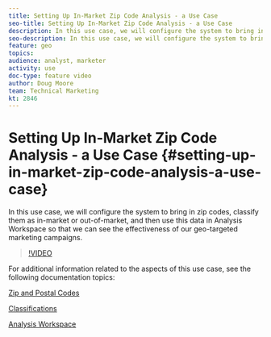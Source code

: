 ```yaml
---
title: Setting Up In-Market Zip Code Analysis - a Use Case
seo-title: Setting Up In-Market Zip Code Analysis - a Use Case
description: In this use case, we will configure the system to bring in zip codes, classify them as in-market or out-of-market, and then use this data in Analysis Workspace so that we can see the effectiveness of our geo-targeted marketing campaigns.
seo-description: In this use case, we will configure the system to bring in zip codes, classify them as in-market or out-of-market, and then use this data in Analysis Workspace so that we can see the effectiveness of our geo-targeted marketing campaigns.
feature: geo
topics: 
audience: analyst, marketer
activity: use
doc-type: feature video
author: Doug Moore
team: Technical Marketing
kt: 2846
---
```


# Setting Up In-Market Zip Code Analysis - a Use Case {#setting-up-in-market-zip-code-analysis-a-use-case}

In this use case, we will configure the system to bring in zip codes, classify them as in-market or out-of-market, and then use this data in Analysis Workspace so that we can see the effectiveness of our geo-targeted marketing campaigns.

>[!VIDEO](https://video.tv.adobe.com/v/27052/?quality=12)

For additional information related to the aspects of this use case, see the following documentation topics:

[Zip and Postal Codes](https://marketing.adobe.com/resources/help/en_US/reference/reports_zip.html)

[Classifications](https://marketing.adobe.com/resources/help/en_US/reference/classifications.html)

[Analysis Workspace](https://marketing.adobe.com/resources/help/en_US/analytics/analysis-workspace/analysis-workspace-features.html)
